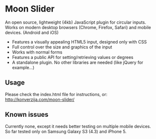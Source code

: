 Moon Slider
=========

An open source, lightweight (4kb) JavaScript plugin for circular inputs.
Works on modern desktop browsers (Chrome, Firefox, Safari) and mobile devices. (Android and iOS)

  - Features a visually appealing HTML5 input, designed only with CSS
  - Full control over the size and graphics of the input
  - Works with normal forms
  - Features a public API for setting/retrieving values or degrees
  - A standalone plugin. No other libraries are needed (like jQuery for example...)


Usage
----

Please check the index.html file for instructions, or: http://konverzija.com/moon-slider/


Known issues
----

Currently none, except it needs better testing on multiple mobile devices. So far tested only on Samsung Galaxy S3 (4.3) and iPhone 5.